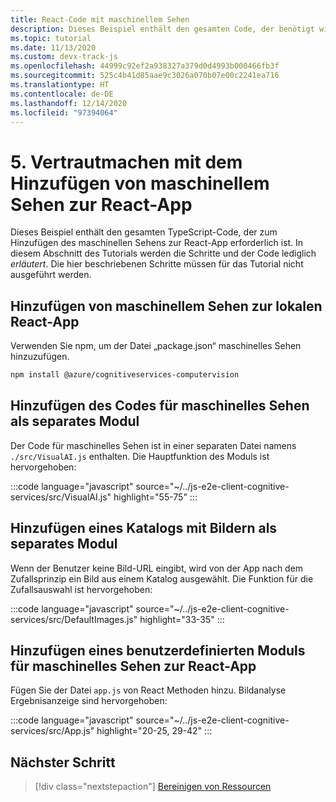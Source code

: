 ```yaml
---
title: React-Code mit maschinellem Sehen
description: Dieses Beispiel enthält den gesamten Code, der benötigt wird, um der React-App maschinelles Sehen hinzufügen. In diesem Abschnitt des Tutorials werden die Schritte und der Code lediglich _erläutert_.
ms.topic: tutorial
ms.date: 11/13/2020
ms.custom: devx-track-js
ms.openlocfilehash: 44999c92ef2a938327a379d0d4993b000466fb3f
ms.sourcegitcommit: 525c4b41d85aae9c3026a070b07e00c2241ea716
ms.translationtype: HT
ms.contentlocale: de-DE
ms.lasthandoff: 12/14/2020
ms.locfileid: "97394064"
---
```

# <a name="5-review-how-to-add-computer-vision-to-the-react-app"></a>5. Vertrautmachen mit dem Hinzufügen von maschinellem Sehen zur React-App

Dieses Beispiel enthält den gesamten TypeScript-Code, der zum Hinzufügen des maschinellen Sehens zur React-App erforderlich ist. In diesem Abschnitt des Tutorials werden die Schritte und der Code lediglich _erläutert_. Die hier beschriebenen Schritte müssen für das Tutorial nicht ausgeführt werden. 

## <a name="add-computer-vision-to-local-react-app"></a>Hinzufügen von maschinellem Sehen zur lokalen React-App

Verwenden Sie npm, um der Datei „package.json“ maschinelles Sehen hinzuzufügen. 

```bash
npm install @azure/cognitiveservices-computervision 
```

## <a name="add-computer-vision-code-as-separate-module"></a>Hinzufügen des Codes für maschinelles Sehen als separates Modul

Der Code für maschinelles Sehen ist in einer separaten Datei namens `./src/VisualAI.js` enthalten. Die Hauptfunktion des Moduls ist hervorgehoben: 

:::code language="javascript" source="~/../js-e2e-client-cognitive-services/src/VisualAI.js" highlight="55-75" :::

## <a name="add-catalog-of-images-as-separate-module"></a>Hinzufügen eines Katalogs mit Bildern als separates Modul

Wenn der Benutzer keine Bild-URL eingibt, wird von der App nach dem Zufallsprinzip ein Bild aus einem Katalog ausgewählt. Die Funktion für die Zufallsauswahl ist hervorgehoben: 

:::code language="javascript" source="~/../js-e2e-client-cognitive-services/src/DefaultImages.js" highlight="33-35" :::

## <a name="add-custom-computer-vision-module-to-react-app"></a>Hinzufügen eines benutzerdefinierten Moduls für maschinelles Sehen zur React-App

Fügen Sie der Datei `app.js` von React Methoden hinzu. Bildanalyse Ergebnisanzeige sind hervorgehoben:

:::code language="javascript" source="~/../js-e2e-client-cognitive-services/src/App.js" highlight="20-25, 29-42" :::

## <a name="next-step"></a>Nächster Schritt

> [!div class="nextstepaction"]
> [Bereinigen von Ressourcen](clean-up-resources.md) 